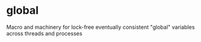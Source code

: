 # global
Macro and machinery for lock-free eventually consistent "global" variables across threads and processes
